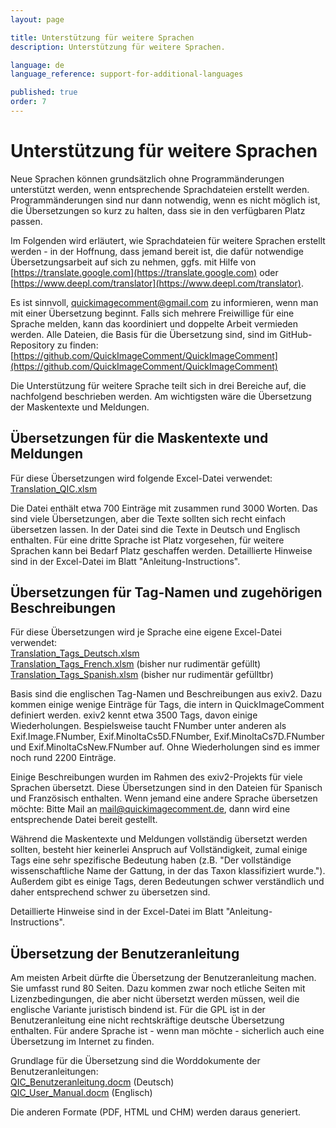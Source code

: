 ```yaml
---
layout: page

title: Unterstützung für weitere Sprachen
description: Unterstützung für weitere Sprachen.

language: de
language_reference: support-for-additional-languages

published: true
order: 7
---
```


# Unterstützung für weitere Sprachen

Neue Sprachen können grundsätzlich ohne Programmänderungen unterstützt werden, wenn entsprechende Sprachdateien erstellt werden. Programmänderungen sind nur dann notwendig, wenn es nicht möglich ist, die Übersetzungen so kurz zu halten, dass sie in den verfügbaren Platz passen.

Im Folgenden wird erläutert, wie Sprachdateien für weitere Sprachen erstellt werden - in der Hoffnung, dass jemand bereit ist, die dafür notwendige Übersetzungsarbeit auf sich zu nehmen, ggfs. mit Hilfe von [https://translate.google.com](https://translate.google.com) oder [https://www.deepl.com/translator](https://www.deepl.com/translator).

Es ist sinnvoll, quickimagecomment@gmail.com zu informieren, wenn man mit einer Übersetzung beginnt. Falls sich mehrere Freiwillige für eine Sprache melden, kann das koordiniert und doppelte Arbeit vermieden werden. Alle Dateien, die Basis für die Übersetzung sind, sind im GitHub-Repository zu finden:
[https://github.com/QuickImageComment/QuickImageComment](https://github.com/QuickImageComment/QuickImageComment)

Die Unterstützung für weitere Sprache teilt sich in drei Bereiche auf, die nachfolgend beschrieben werden. Am wichtigsten wäre die Übersetzung der Maskentexte und Meldungen.

## Übersetzungen für die Maskentexte und Meldungen

Für diese Übersetzungen wird folgende Excel-Datei verwendet:<br>
[Translation_QIC.xlsm](https://github.com/QuickImageComment/QuickImageComment/blob/main/Translation/Translation_QIC.xlsm)

Die Datei enthält etwa 700 Einträge mit zusammen rund 3000 Worten. Das sind viele Übersetzungen, aber die Texte sollten sich recht einfach übersetzen lassen. In der Datei sind die Texte in Deutsch und Englisch enthalten. Für eine dritte Sprache ist Platz vorgesehen, für weitere Sprachen kann bei Bedarf Platz geschaffen werden. Detaillierte Hinweise sind in der Excel-Datei im Blatt "Anleitung-Instructions".

## Übersetzungen für Tag-Namen und zugehörigen Beschreibungen

Für diese Übersetzungen wird je Sprache eine eigene Excel-Datei verwendet:<br>
[Translation_Tags_Deutsch.xlsm](https://github.com/QuickImageComment/QuickImageComment/blob/main/Translation/Translation_Tags_Deutsch.xlsm)<br>
[Translation_Tags_French.xlsm](https://github.com/QuickImageComment/QuickImageComment/blob/main/Translation/Translation_Tags_French.xlsm) (bisher nur rudimentär gefüllt)<br>
[Translation_Tags_Spanish.xlsm](https://github.com/QuickImageComment/QuickImageComment/blob/main/Translation/Translation_Tags_Spanish.xlsm) (bisher nur rudimentär gefülltbr)

Basis sind die englischen Tag-Namen und Beschreibungen aus exiv2. Dazu kommen einige wenige Einträge für Tags, die intern in QuickImageComment definiert werden. exiv2 kennt etwa 3500 Tags, davon einige Wiederholungen. Bespielsweise taucht FNumber unter anderen als Exif.Image.FNumber, Exif.MinoltaCs5D.FNumber, Exif.MinoltaCs7D.FNumber und
Exif.MinoltaCsNew.FNumber auf. Ohne Wiederholungen sind es immer noch rund 2200 Einträge.

Einige Beschreibungen wurden im Rahmen des exiv2-Projekts für viele Sprachen übersetzt. Diese Übersetzungen sind in den Dateien für Spanisch und Französisch enthalten. Wenn jemand eine andere Sprache übersetzen möchte: Bitte Mail an mail@quickimagecomment.de, dann wird eine entsprechende Datei bereit gestellt.

Während die Maskentexte und Meldungen vollständig übersetzt werden sollten, besteht hier keinerlei Anspruch auf Vollständigkeit, zumal einige Tags eine sehr spezifische Bedeutung haben (z.B. "Der vollständige wissenschaftliche Name der Gattung, in der das Taxon klassifiziert wurde."). Außerdem gibt es einige Tags, deren Bedeutungen schwer verständlich und daher entsprechend schwer zu übersetzen sind.

Detaillierte Hinweise sind in der Excel-Datei im Blatt "Anleitung-Instructions".

## Übersetzung der Benutzeranleitung

Am meisten Arbeit dürfte die Übersetzung der Benutzeranleitung machen. Sie umfasst rund 80 Seiten. Dazu kommen zwar noch etliche Seiten mit Lizenzbedingungen, die aber nicht übersetzt werden müssen, weil die englische Variante juristisch bindend ist. Für die GPL ist in der Benutzeranleitung eine nicht rechtskräftige deutsche Übersetzung enthalten. Für andere Sprache ist - wenn man möchte - sicherlich auch eine Übersetzung im Internet zu finden.

Grundlage für die Übersetzung sind die Worddokumente der Benutzeranleitungen:<br>
[QIC_Benutzeranleitung.docm](https://github.com/QuickImageComment/QuickImageComment/blob/main/UserManual/QIC_Benutzeranleitung.docm) (Deutsch)<br>
[QIC_User_Manual.docm](https://github.com/QuickImageComment/QuickImageComment/blob/main/UserManual/QIC_User_Manual.docm) (Englisch)

Die anderen Formate (PDF, HTML und CHM) werden daraus generiert.

 